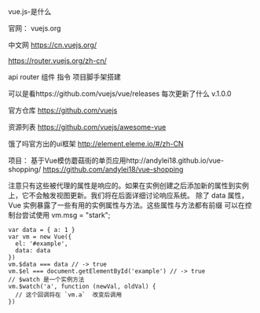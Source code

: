 vue.js-是什么

官网：
vuejs.org

中文网
https://cn.vuejs.org/

https://router.vuejs.org/zh-cn/

api
router
组件
指令
项目脚手架搭建

可以是看https://github.com/vuejs/vue/releases 每次更新了什么
v.1.0.0

官方仓库
https://github.com/vuejs

 资源列表
 https://github.com/vuejs/awesome-vue

 饿了吗官方出的ui框架
 http://element.eleme.io/#/zh-CN


项目：
基于Vue模仿蘑菇街的单页应用http://andylei18.github.io/vue-shopping/
https://github.com/andylei18/vue-shopping

注意只有这些被代理的属性是响应的。如果在实例创建之后添加新的属性到实例上，它不会触发视图更新。我们将在后面详细讨论响应系统。
除了 data 属性， Vue 实例暴露了一些有用的实例属性与方法。这些属性与方法都有前缀 
可以在控制台尝试使用  vm.msg = "stark";

```
var data = { a: 1 }
var vm = new Vue({
  el: '#example',
  data: data
})
vm.$data === data // -> true
vm.$el === document.getElementById('example') // -> true
// $watch 是一个实例方法
vm.$watch('a', function (newVal, oldVal) {
  // 这个回调将在 `vm.a`  改变后调用
})
```